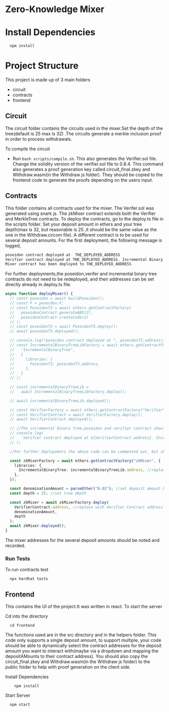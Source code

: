 # Zero-Knowledge Mixer

# Install Dependencies

```http
  npm install
```

# Project Structure

This project is made up of 3 main folders

- circuit
- contracts
- frontend

## Circuit

The circuit folder contains the circuits used in the mixer.Set the depth of the tree(default is 25 max is 32) .The circuits generate a merkle inclusion proof in order to process withdrawals.

To compile the circuit

- Run `bash scripts/compile.sh`. This also generates the Verifier.sol file. Change the solidity version of the verifier.sol file to 0.8.4. This command also generates a proof generation key called circuit_final.zkey and Withdraw.wasm(in the Withdraw js folder). They should be copied to the frontend code to generate the proofs depending on the users input.

## Contracts

This folder contains all contracts used for the mixer. The Verifer.sol was generated using snark js. The zkMixer contract extends both the Verifier and MerkleTree contracts. To deploy the contracts, go to the deploy.ts file in the scripts folder. Set your deposit amount in ethers and your tree depth(max is 32, but reasonable is 25 ,it should be the same value as the one in the Withdraw.circom file). A different contract is to be used for several deposit amounts. For the first deployment, the following message is logged,

```bash
poseidon contract deployed at  THE_DEPLOYED_ADDRESS
Verifier contract deployed at THE_DEPLOYED_ADDRESS. Incremental Binary Tree deployed at THE_DEPLOYED_ADDRESS
Mixer contract has been deployed to THE_DEPLOYED_ADDRESS
```

For further deployments,the poseidon,verifer and incremental binary tree contracts do not need to be redeployed, and their addresses can be set directly already in deploy.ts file.

```ts
async function deployMixer() {
  // const poseidon = await buildPoseidon();
  // const F = poseidon.F;
  // const PoseidonT3 = await ethers.getContractFactory(
  //   poseidonContract.generateABI(2),
  //   poseidonContract.createCode(2)
  // );
  // const poseidonT3 = await PoseidonT3.deploy();
  // await poseidonT3.deployed();

  // console.log("poseidon contract deployed at ", poseidonT3.address);
  // const IncrementalBinaryTreeLibFactory = await ethers.getContractFactory(
  //   "IncrementalBinaryTree",
  //   {
  //     libraries: {
  //       PoseidonT3: poseidonT3.address,
  //     },
  //   }
  // );

  // const incrementalBinaryTreeLib =
  //   await IncrementalBinaryTreeLibFactory.deploy();

  // await incrementalBinaryTreeLib.deployed();

  // const VerifierFactory = await ethers.getContractFactory("Verifier");
  // const VerifierContract = await VerifierFactory.deploy();
  // await VerifierContract.deployed();

  // //The incremental binary tree,poseidon and verifier contract should only be deployed once. Can be commented out after deployed once and addresses are saved
  // console.log(
  //   `Verifier contract deployed at ${VerifierContract.address}. Incremental Binary Tree deployed at ${incrementalBinaryTreeLib.address}`
  // );

  //For further deployemnts the above code can be commented out, but should be run for only the first deployment

  const zkMixerFactory = await ethers.getContractFactory("zkMixer", {
    libraries: {
      IncrementalBinaryTree: incrementalBinaryTreeLib.address, //replace with Binary tree Contract address on console after first deployment
    },
  });

  const denominationAmount = parseEther("0.02"); //set deposit amount here in ethers
  const depth = 25; //set tree depth

  const zkMixer = await zkMixerFactory.deploy(
    VerifierContract.address, //replace with Verifier Contract address on console after first deployment
    denominationAmount,
    depth
  );
  await zkMixer.deployed();
}
```

The mixer addresses for the several deposit amounts should be noted and recorded.

### Run Tests

To run contracts test

```
  npx hardhat tests
```

## Frontend

This contains the UI of the project.It was written in react. To start the server

Cd into the directory

```
  cd frontend
```

The functions used are in the src directory and in the helpers folder. This code only supports a single deposit amount, to support multiple, your code should be able to dynamically select the contract addresses for the deposit amount you want to interact with(maybe via a dropdown and mapping the depositAMounts to their contract address). You should also copy the circuit_final.zkey and Withdraw.wasm(in the Withdraw js folder) to the public folder to help with proof generation on the client side.

Install Dependencies

```
    npm install
```

Start Server

```
  npm start
```
